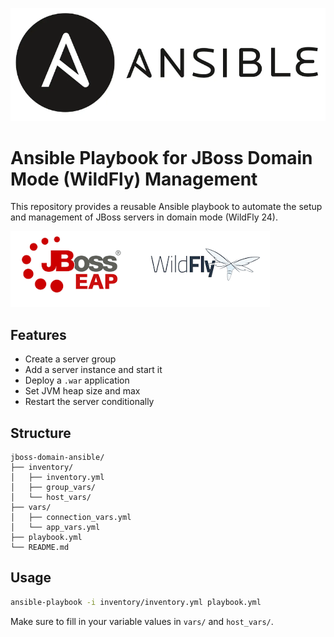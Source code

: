 ![alt text](images/image.png)

# Ansible Playbook for JBoss Domain Mode (WildFly) Management

This repository provides a reusable Ansible playbook to automate the setup and management of JBoss servers in domain mode (WildFly 24).

![alt text](images/image-1.png)

## Features
- Create a server group
- Add a server instance and start it
- Deploy a `.war` application
- Set JVM heap size and max
- Restart the server conditionally

## Structure
```
jboss-domain-ansible/
├── inventory/
│   ├── inventory.yml
│   ├── group_vars/
│   └── host_vars/
├── vars/
│   ├── connection_vars.yml
│   └── app_vars.yml
├── playbook.yml
└── README.md
```

## Usage
```bash
ansible-playbook -i inventory/inventory.yml playbook.yml
```
Make sure to fill in your variable values in `vars/` and `host_vars/`.
